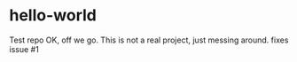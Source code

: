 # hello-world
Test repo
OK, off we go.
This is not a real project, just messing around.
fixes issue #1
